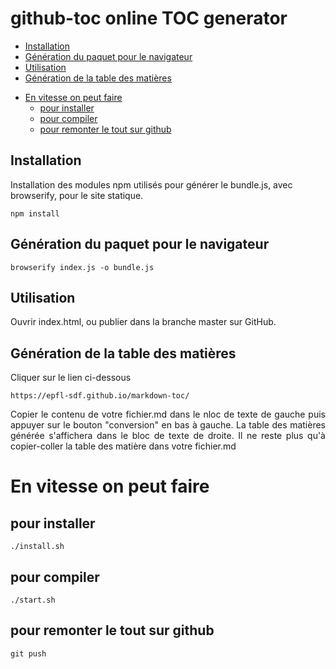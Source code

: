# github-toc online TOC generator

  * [Installation](#installation)
  * [Génération du paquet pour le navigateur](#génération-du-paquet-pour-le-navigateur)
  * [Utilisation](#utilisation)
  * [Génération de la table des matières](#génération-de-la-table-des-matières)
- [En vitesse on peut faire](#en-vitesse-on-peut-faire)
  * [pour installer](#pour-installer)
  * [pour compiler](#pour-compiler)
  * [pour remonter le tout sur github](#pour-remonter-le-tout-sur-github)

## Installation

Installation des modules npm utilisés pour générer le bundle.js, avec browserify, pour le site statique.

```
npm install
```

## Génération du paquet pour le navigateur

```
browserify index.js -o bundle.js
```

## Utilisation

Ouvrir index.html, ou publier dans la branche master sur GitHub.

## Génération de la table des matières

Cliquer sur le lien ci-dessous

```https://epfl-sdf.github.io/markdown-toc/```

<p align="justify">Copier le contenu de votre fichier.md dans le nloc de texte de gauche puis appuyer sur le bouton "conversion" en bas à gauche. La table des matières générée s'affichera dans le bloc de texte de droite. Il ne reste plus qu'à copier-coller la table des matière dans votre fichier.md</p>

# En vitesse on peut faire

## pour installer

```./install.sh```

## pour compiler

```./start.sh```

## pour remonter le tout sur github

```git push```
